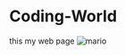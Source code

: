 # Coding-World
this my web page
![mario](https://user-images.githubusercontent.com/114599459/210392667-96ff4315-b8c9-49ba-b012-91c13bc0d054.png)
